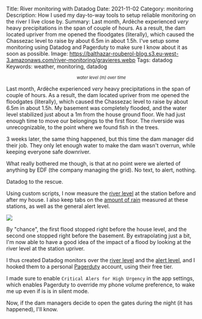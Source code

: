 Title: River monitoring with Datadog
Date: 2021-11-02
Category: monitoring
Description: How I used my day-to-way tools to setup reliable monitoring on the river I live close by. 
Summary: Last month, Ardèche experienced _very_ heavy precipitations in the span of couple of hours. As a result, the dam located upriver from me opened the floodgates (literally), which caused the Chassezac level to raise by about 6.5m in about 1.5h. I've setup some monitoring using Datadog and Pagerduty to make sure I know about it as soon as possible.
Image: https://balthazar-rouberol-blog.s3.eu-west-3.amazonaws.com/river-monitoring/gravieres.webp
Tags: datadog
Keywords: weather, monitoring, datadog

<p style="text-align:center;font-style:italic;font-size:0.8em;">water level (m) over time</p>

Last month, Ardèche experienced _very_ heavy precipitations in the span of couple of hours. As a result, the dam located upriver from me opened the floodgates (literally), which caused the Chassezac level to raise by about 6.5m in about 1.5h. My basement was completely flooded, and the water level stabilized just about a 1m from the house ground floor. We had just enough time to move our belongings to the first floor. The riverside was unrecognizable, to the point where we found fish in the trees.

3 weeks later, the same thing happened, but this time the dam manager did their job. They only let enough water to make the dam wasn't overrun, while keeping everyone safe downriver.

What really bothered me though, is that at no point were we alerted of anything by EDF (the company managing the grid). No text, to alert, nothing.

Datadog to the rescue.

Using custom scripts, I now measure the [river level](https://github.com/brouberol/infrastructure/blob/master/playbooks/roles/gallifrey/monitoring/files/monitor_rivers) at the station before and after my house. I also keep tabs on the [amount of rain](https://github.com/brouberol/infrastructure/blob/master/playbooks/roles/gallifrey/monitoring/templates/monitor_rain) measured at these stations, as well as the general alert level.

<a target="blank" href="https://p.datadoghq.com/sb/bc352bb82-c122f0855899cdbcc73f2ca478d6d7b6"><picture>
    <source srcset="https://balthazar-rouberol-blog.s3.eu-west-3.amazonaws.com/river-monitoring/river-monitoring-dark.webp"
    media="(prefers-color-scheme: dark)">
    <img class=dark src="https://balthazar-rouberol-blog.s3.eu-west-3.amazonaws.com/river-monitoring/river-monitoring-light.webp" />
</picture></a>

By "chance", the first flood stopped right before the house level, and the second one stopped right before the basement. By extrapolating just a bit, I'm now able to have a good idea of the impact of a flood by looking at the river level at the station upriver.

I thus created Datadog monitors over the [river level](https://github.com/brouberol/infrastructure/blob/0d4fa0ca629b852e2e3cbff2d7e2ea0701135371/terraform/datadog/monitors.tf#L217-L239) and the [alert level](https://github.com/brouberol/infrastructure/blob/0d4fa0ca629b852e2e3cbff2d7e2ea0701135371/terraform/datadog/monitors.tf#L193-L215), and I hooked them to a personal [Pagerduty](https://pagerduty.com) account, using their free tier.

I made sure to enable `Critical Alers for High Urgency` in the app settings, which enables Pagerduty to override my phone volume preference, to wake me up even if is is in silent mode.

Now, if the dam managers decide to open the gates during the night (it has happened), I'll know.